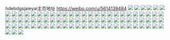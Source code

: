 hdebdgsjaieyai主页地址 https://weibo.com/u/5614139484 
![](https://wx4.sinaimg.cn/mw2000/0067Wm8Qly1h84epu4j8nj31kx16o4go.jpg) 
![](https://wx4.sinaimg.cn/mw2000/0067Wm8Qly1h84eq1kkdej32801o0e81.jpg) 
![](https://wx4.sinaimg.cn/mw2000/0067Wm8Qly1h84epsz9csj32801o0hdt.jpg) 
![](https://wx4.sinaimg.cn/mw2000/0067Wm8Qly1h84erp369yj30u01hc7ac.jpg) 
![](https://wx4.sinaimg.cn/mw2000/0067Wm8Qly1h84eq3znmrj30nt0zk7ch.jpg) 
![](https://wx4.sinaimg.cn/mw2000/0067Wm8Qly1h84eq30b15j32c03407wi.jpg) 
![](https://wx4.sinaimg.cn/mw2000/0067Wm8Qly1h84emtu1roj30wi1yc4nz.jpg) 
![](https://wx4.sinaimg.cn/mw2000/0067Wm8Qly1h7ztpjd5bvj30wi1yce82.jpg) 
![](https://wx4.sinaimg.cn/mw2000/0067Wm8Qly1h7yuncj0nbj30wi1yckjm.jpg) 
![](https://wx4.sinaimg.cn/mw2000/0067Wm8Qly1h7ynnyls3gj30u01sxjxh.jpg) 
![](https://wx4.sinaimg.cn/mw2000/0067Wm8Qly1h7wyxcb0zzj32c0340x6s.jpg) 
![](https://wx4.sinaimg.cn/mw2000/0067Wm8Qly1h7vtcnno45j30pw16xte8.jpg) 
![](https://wx4.sinaimg.cn/mw2000/0067Wm8Qly1h7ux1w8c0pj32c03407wi.jpg) 
![](https://wx4.sinaimg.cn/mw2000/0067Wm8Qly1h7paegqs45j31s02dbqv6.jpg) 
![](https://wx4.sinaimg.cn/mw2000/0067Wm8Qly1h7pa9wz69kj31o02804qq.jpg) 
![](https://wx4.sinaimg.cn/mw2000/0067Wm8Qly1h7pa44jls7j316o1kxnbt.jpg) 
![](https://wx4.sinaimg.cn/mw2000/0067Wm8Qly1h7m5su1bowj30u0140tyh.jpg) 
![](https://wx4.sinaimg.cn/mw2000/0067Wm8Qly1h7l0ireec9j315o1jk1kx.jpg) 
![](https://wx4.sinaimg.cn/mw2000/0067Wm8Qly1h7l0iv8j1dj315o1jk1kx.jpg) 
![](https://wx4.sinaimg.cn/mw2000/0067Wm8Qly1h7l0inzrzmj315o1jk1kx.jpg) 
![](https://wx4.sinaimg.cn/mw2000/0067Wm8Qly1h7cxwel23sj30wi1ycgrs.jpg) 
![](https://wx4.sinaimg.cn/mw2000/0067Wm8Qly1h7at6pheqcj31o02801ky.jpg) 
![](https://wx4.sinaimg.cn/mw2000/0067Wm8Qly1h7at6r7d0kj31o0280dns.jpg) 
![](https://wx4.sinaimg.cn/mw2000/0067Wm8Qly1h7at6spf2kj31o0280dom.jpg) 
![](https://wx4.sinaimg.cn/mw2000/0067Wm8Qly1h7at6ugk4hj31o0280u0x.jpg) 
![](https://wx4.sinaimg.cn/mw2000/0067Wm8Qly1h7at6w7zt9j31o0280u0x.jpg) 
![](https://wx4.sinaimg.cn/mw2000/0067Wm8Qly1h7at6y224rj31o0280q9u.jpg) 
![](https://wx4.sinaimg.cn/mw2000/0067Wm8Qly1h7at6zo2j1j31o0280npd.jpg) 
![](https://wx4.sinaimg.cn/mw2000/0067Wm8Qly1h7at71l5vvj31o0280dmc.jpg) 
![](https://wx4.sinaimg.cn/mw2000/0067Wm8Qly1h7at736fqqj31o0280ahf.jpg) 
![](https://wx4.sinaimg.cn/mw2000/0067Wm8Qly1h6x8et4dotj313w0tw46l.jpg) 
![](https://wx4.sinaimg.cn/mw2000/0067Wm8Qly1h6x8fcem0vj30rm0rm7jq.jpg) 
![](https://wx4.sinaimg.cn/mw2000/0067Wm8Qly1h6x8fd5levj31go1gowos.jpg) 
![](https://wx4.sinaimg.cn/mw2000/0067Wm8Qly1h6x8ezxxgfj31mc17rwts.jpg) 
![](https://wx4.sinaimg.cn/mw2000/0067Wm8Qly1h6x8evmozqj30wi1ycu0x.jpg) 
![](https://wx4.sinaimg.cn/mw2000/0067Wm8Qly1h6x8f8ju0lj33402c0kjl.jpg) 
![](https://wx4.sinaimg.cn/mw2000/0067Wm8Qly1h6rw8evfhdj30wi1ycayk.jpg) 
![](https://wx4.sinaimg.cn/mw2000/0067Wm8Qly1h6rw8du9xhj31hh1scte0.jpg) 
![](https://wx4.sinaimg.cn/mw2000/0067Wm8Qly1h6rwgw0qbpj31jq22bn2j.jpg) 
![](https://wx4.sinaimg.cn/mw2000/0067Wm8Qly1h6nwh41rvtj31ly25ab2a.jpg) 
![](https://wx4.sinaimg.cn/mw2000/0067Wm8Qly1h6nwh6t3okj31l1240gty.jpg) 
![](https://wx4.sinaimg.cn/mw2000/0067Wm8Qly1h6nwhi711ij30i00matd1.jpg) 
![](https://wx4.sinaimg.cn/mw2000/0067Wm8Qly1h6j10lgu08j32c02c0qef.jpg) 
![](https://wx4.sinaimg.cn/mw2000/0067Wm8Qly1h6gmdjmg3fj31o0280wjx.jpg) 
![](https://wx4.sinaimg.cn/mw2000/0067Wm8Qly1h6gmdk5h9xj30t512vk2u.jpg) 
![](https://wx4.sinaimg.cn/mw2000/0067Wm8Qly1h6gmd70dm8j31o0280grc.jpg) 
![](https://wx4.sinaimg.cn/mw2000/0067Wm8Qly1h6gmd7fg3fj30tz0tz0tw.jpg) 
![](https://wx4.sinaimg.cn/mw2000/0067Wm8Qly1h6cdr1cbvmj30zg1b9q3q.jpg) 
![](https://wx4.sinaimg.cn/mw2000/0067Wm8Qly1h6cdm250xwj30rt113nfk.jpg) 
![](https://wx4.sinaimg.cn/mw2000/0067Wm8Qly1h6b6ryl2zsj30u00th3ze.jpg) 
![](https://wx4.sinaimg.cn/mw2000/0067Wm8Qly1h67ogduu4vj31mv277n8w.jpg) 
![](https://wx4.sinaimg.cn/mw2000/0067Wm8Qly1h67ok07z90j31k9231gvt.jpg) 
![](https://wx4.sinaimg.cn/mw2000/0067Wm8Qly1h67oga5s8wj31n226rx6p.jpg) 
![](https://wx4.sinaimg.cn/mw2000/0067Wm8Qly1h67og8mulcj31o02807fz.jpg) 
![](https://wx4.sinaimg.cn/mw2000/0067Wm8Qly1h61wtjicjhj31o0280npe.jpg) 
![](https://wx4.sinaimg.cn/mw2000/0067Wm8Qly1h61wxar8ksj31gl245npd.jpg) 
![](https://wx4.sinaimg.cn/mw2000/0067Wm8Qly1h61wzvs28tj31jk223b29.jpg) 
![](https://wx4.sinaimg.cn/mw2000/0067Wm8Qly1h5wlk1lgh6j31jk223npd.jpg) 
![](https://wx4.sinaimg.cn/mw2000/0067Wm8Qly1h5wlon4uc7j30wi1yctpq.jpg) 
![](https://wx4.sinaimg.cn/mw2000/0067Wm8Qly1h5je8nqhsbj30lx0t8n3h.jpg) 
![](https://wx4.sinaimg.cn/mw2000/0067Wm8Qly1h5je8z3jjdj31ji1zzqsr.jpg) 
![](https://wx4.sinaimg.cn/mw2000/0067Wm8Qly1h5je8o7f50j31jk1jkaxq.jpg) 
![](https://wx4.sinaimg.cn/mw2000/0067Wm8Qly1h5je8j554ej31jk1jk1kx.jpg) 
![](https://wx4.sinaimg.cn/mw2000/0067Wm8Qly1h5jea9hoq8j30sz0szqeh.jpg) 
![](https://wx4.sinaimg.cn/mw2000/0067Wm8Qly1h5jeal2pbtj30tz0tz4lh.jpg) 
![](https://wx4.sinaimg.cn/mw2000/0067Wm8Qly1h5e88lyev5j31o0280kjm.jpg) 
![](https://wx4.sinaimg.cn/mw2000/0067Wm8Qly1h5e88owrtfj31mn266e82.jpg) 
![](https://wx4.sinaimg.cn/mw2000/0067Wm8Qly1h5e88ib2nij31n626wb2a.jpg) 
![](https://wx4.sinaimg.cn/mw2000/0067Wm8Qly1h563zxc7cij31o0280hdv.jpg) 
![](https://wx4.sinaimg.cn/mw2000/0067Wm8Qly1h5641bk4goj30j60nddjj.jpg) 
![](https://wx4.sinaimg.cn/mw2000/0067Wm8Qly1h564026nfvj31j91ziqp4.jpg) 
![](https://wx4.sinaimg.cn/mw2000/0067Wm8Qly1h4uan30p0aj30se0sgwk6.jpg) 
![](https://wx4.sinaimg.cn/mw2000/0067Wm8Qly1h4uan5mcf1j31jj1jjngz.jpg) 
![](https://wx4.sinaimg.cn/mw2000/0067Wm8Qly1h4uan62301j3140140n4u.jpg) 
![](https://wx4.sinaimg.cn/mw2000/0067Wm8Qly1h4uan6jy4zj31jk1jj7nf.jpg) 
![](https://wx4.sinaimg.cn/mw2000/0067Wm8Qly1h4uan2e3zdj30pf0rvgtd.jpg) 
![](https://wx4.sinaimg.cn/mw2000/0067Wm8Qly1h4ub54fthmj31nz1nye81.jpg) 
![](https://wx4.sinaimg.cn/mw2000/0067Wm8Qly1h4h66sr2ihj31o02yohdu.jpg) 
![](https://wx4.sinaimg.cn/mw2000/0067Wm8Qly1h4h66nyq2xj31o02yohdu.jpg) 
![](https://wx4.sinaimg.cn/mw2000/0067Wm8Qly1h4h66wek7kj31o02yohdu.jpg) 
![](https://wx4.sinaimg.cn/mw2000/0067Wm8Qly1h4h670rprdj31o02yohdu.jpg) 
![](https://wx4.sinaimg.cn/mw2000/0067Wm8Qly1h4a8hrdjx1j30v916lk5e.jpg) 
![](https://wx4.sinaimg.cn/mw2000/0067Wm8Qly1h4a8i529dbj30zk0uuajc.jpg) 
![](https://wx4.sinaimg.cn/mw2000/0067Wm8Qly1h4a8i5r1ohj30ka0f80xj.jpg) 
